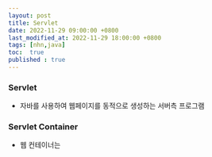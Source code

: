 ```yaml
---
layout: post
title: Servlet
date: 2022-11-29 09:00:00 +0800
last_modified_at: 2022-11-29 18:00:00 +0800
tags: [nhn,java]
toc:  true
published : true
---
```


### Servlet
- 자바를 사용하여 웹페이지를 동적으로 생성하는 서버측 프로그램

### Servlet Container
- 웹 컨테이너는
